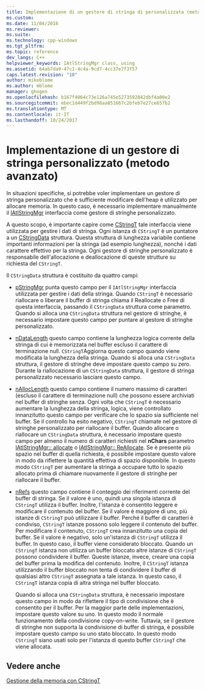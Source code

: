 ```yaml
---
title: Implementazione di un gestore di stringa di personalizzata (metodo avanzate) | Documenti Microsoft
ms.custom: 
ms.date: 11/04/2016
ms.reviewer: 
ms.suite: 
ms.technology: cpp-windows
ms.tgt_pltfrm: 
ms.topic: reference
dev_langs: C++
helpviewer_keywords: IAtlStringMgr class, using
ms.assetid: 64ab7da9-47c1-4c4a-9cd7-4cc37e7f3f57
caps.latest.revision: "10"
author: mikeblome
ms.author: mblome
manager: ghogen
ms.openlocfilehash: b167f4064c73e126a745e5273592042dbf4a00e2
ms.sourcegitcommit: ebec1d449f2bd98aa851667c2bfeb7e27ce657b2
ms.translationtype: MT
ms.contentlocale: it-IT
ms.lasthandoff: 10/24/2017
---
```

# <a name="implementation-of-a-custom-string-manager-advanced-method"></a>Implementazione di un gestore di stringa personalizzato (metodo avanzato)
In situazioni specifiche, si potrebbe voler implementare un gestore di stringa personalizzato che è sufficiente modificare dell'heap è utilizzato per allocare memoria. In questo caso, è necessario implementare manualmente il [IAtlStringMgr](../atl-mfc-shared/reference/iatlstringmgr-class.md) interfaccia come gestore di stringhe personalizzato.  
  
 A questo scopo, è importante capire come [CStringT](../atl-mfc-shared/reference/cstringt-class.md) tale interfaccia viene utilizzata per gestire i dati di stringa. Ogni istanza di `CStringT` è un puntatore a un [CStringData](../atl-mfc-shared/reference/cstringdata-class.md) struttura. Questa struttura di lunghezza variabile contiene importanti informazioni per la stringa (ad esempio lunghezza), nonché i dati carattere effettivo per la stringa. Ogni gestore di stringhe personalizzato è responsabile dell'allocazione e deallocazione di queste strutture su richiesta del `CStringT`.  
  
 Il `CStringData` struttura è costituito da quattro campi:  
  
-   [pStringMgr](../atl-mfc-shared/reference/cstringdata-class.md#pstringmgr) punta questo campo per il `IAtlStringMgr` interfaccia utilizzata per gestire i dati della stringa. Quando `CStringT` è necessario riallocare o liberare il buffer di stringa chiama il Reallocate o Free di questa interfaccia, passando il `CStringData` struttura come parametro. Quando si alloca una `CStringData` struttura nel gestore di stringhe, è necessario impostare questo campo per puntare al gestore di stringhe personalizzato.  
  
-   [nDataLength](../atl-mfc-shared/reference/cstringdata-class.md#ndatalength) questo campo contiene la lunghezza logica corrente della stringa di cui è memorizzata nel buffer escluso il carattere di terminazione null. `CStringT`Aggiorna questo campo quando viene modificata la lunghezza della stringa. Quando si alloca una `CStringData` struttura, il gestore di stringhe deve impostare questo campo su zero. Durante la riallocazione di un `CStringData` struttura, il gestore di stringa personalizzato necessario lasciare questo campo.  
  
-   [nAllocLength](../atl-mfc-shared/reference/cstringdata-class.md#nalloclength) questo campo contiene il numero massimo di caratteri (escluso il carattere di terminazione null) che possono essere archiviati nel buffer di stringhe senza. Ogni volta che `CStringT` è necessario aumentare la lunghezza della stringa, logica, viene controllato innanzitutto questo campo per verificare che lo spazio sia sufficiente nel buffer. Se il controllo ha esito negativo, `CStringT` chiamate nel gestore di stringhe personalizzato per riallocare il buffer. Quando allocare o riallocare un `CStringData` struttura, è necessario impostare questo campo per almeno il numero di caratteri richiesti nel **nChars** parametro [IAtlStringMgr:: allocate](../atl-mfc-shared/reference/iatlstringmgr-class.md#allocate) o [IAtlStringMgr:: ReAllocate](../atl-mfc-shared/reference/iatlstringmgr-class.md#reallocate). Se è presente più spazio nel buffer di quella richiesta, è possibile impostare questo valore in modo da riflettere la quantità effettiva di spazio disponibile. In questo modo `CStringT` per aumentare la stringa a occupare tutto lo spazio allocato prima di chiamare nuovamente il gestore di stringhe per riallocare il buffer.  
  
-   [nRefs](../atl-mfc-shared/reference/cstringdata-class.md#nrefs) questo campo contiene il conteggio dei riferimenti corrente del buffer di stringa. Se il valore è uno, quindi una singola istanza di `CStringT` utilizza il buffer. Inoltre, l'istanza è consentito leggere e modificare il contenuto del buffer. Se il valore è maggiore di uno, più istanze di `CStringT` può utilizzare il buffer. Perché il buffer di caratteri è condiviso, `CStringT` istanze possono solo leggere il contenuto del buffer. Per modificare il contenuto, `CStringT` crea innanzitutto una copia del buffer. Se il valore è negativo, solo un'istanza di `CStringT` utilizza il buffer. In questo caso, il buffer viene considerato bloccato. Quando un `CStringT` istanza non utilizza un buffer bloccato altre istanze di `CStringT` possono condividere il buffer. Queste istanze, invece, creare una copia del buffer prima la modifica del contenuto. Inoltre, il `CStringT` istanza utilizzando il buffer bloccato non tenta di condividere il buffer di qualsiasi altro `CStringT` assegnata a tale istanza. In questo caso, il `CStringT` istanza copia di altra stringa nel buffer bloccato.  
  
     Quando si alloca una `CStringData` struttura, è necessario impostare questo campo in modo da riflettere il tipo di condivisione che è consentito per il buffer. Per la maggior parte delle implementazioni, impostare questo valore su uno. In questo modo il normale funzionamento della condivisione copy-on-write. Tuttavia, se il gestore di stringhe non supporta la condivisione di buffer di stringa, è possibile impostare questo campo su uno stato bloccato. In questo modo `CStringT` siano usati solo per l'istanza di questo buffer `CStringT` che viene allocata.  
  
## <a name="see-also"></a>Vedere anche  
 [Gestione della memoria con CStringT](../atl-mfc-shared/memory-management-with-cstringt.md)

